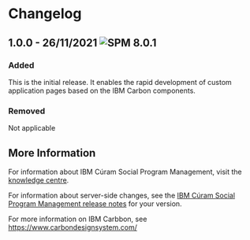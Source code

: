 # Changelog

## 1.0.0 - 26/11/2021 ![SPM 8.0.1](https://img.shields.io/badge/-SPM_8.0.1-green)
### Added
This is the initial release. It enables the rapid development of custom application pages based on the IBM Carbon components.

### Removed 
Not applicable

## More Information 

For information about IBM Cúram Social Program Management, visit the [knowledge centre](https://www.ibm.com/docs/en/spm/8.0.1).

For information about server-side changes, see the [IBM Cúram Social Program Management release notes](https://www-01.ibm.com/support/docview.wss?uid=swg27037963) for your version.

For more information on IBM Carbbon, see https://www.carbondesignsystem.com/
